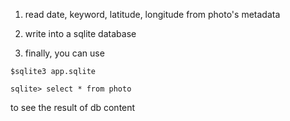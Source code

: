 
1. read date, keyword, latitude, longitude from photo's metadata

1. write into a sqlite database

1. finally, you can use

`$sqlite3 app.sqlite`

`sqlite> select * from photo`
  
to see the result of db content
